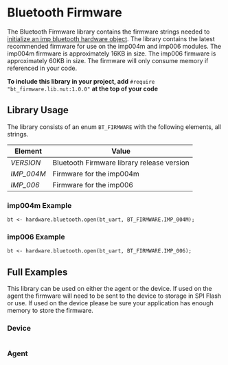 # Bluetooth Firmware #

The Bluetooth Firmware library contains the firmware strings needed to [initialize an imp bluetooth hardware object](https://developer.electricimp.com/api/hardware/bluetooth/open). The library contains the latest recommended firmware for use on the imp004m and imp006 modules. The imp004m firmware is approximately 16KB in size. The imp006 firmware is approximately 60KB in size. The firmware will only consume memory if referenced in your code. 

**To include this library in your project, add** `#require "bt_firmware.lib.nut:1.0.0"` **at the top of your code**

## Library Usage ##

The library consists of an enum `BT_FIRMWARE` with the following elements, all strings.

| Element | Value |
| --- | --- |
| *VERSION* | Bluetooth Firmware library release version |
| *IMP_004M* | Firmware for the imp004m |
| *IMP_006* | Firmware for the imp006 |

### imp004m Example ###

```
bt <- hardware.bluetooth.open(bt_uart, BT_FIRMWARE.IMP_004M);
```

### imp006 Example ###

```
bt <- hardware.bluetooth.open(bt_uart, BT_FIRMWARE.IMP_006);
```

## Full Examples ##

This library can be used on either the agent or the device. If used on the agent the firmware will need to be sent to the device to storage in SPI Flash or use. If used on the device please be sure your application has enough memory to store the firmware.

### Device ###

```

```

### Agent ###

```

```